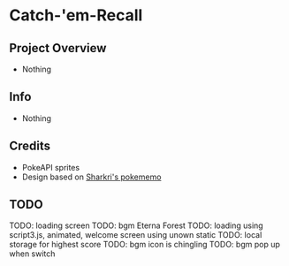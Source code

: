 # Catch-'em-Recall

## Project Overview

- Nothing

## Info

- Nothing

## Credits

- PokeAPI sprites
- Design based on [Sharkri's pokememo](https://github.com/Sharkri/pokememo)

## TODO

TODO: loading screen
TODO: bgm Eterna Forest
TODO: loading using script3.js, animated, welcome screen using unown static
TODO: local storage for highest score
TODO: bgm icon is chingling
TODO: bgm pop up when switch
